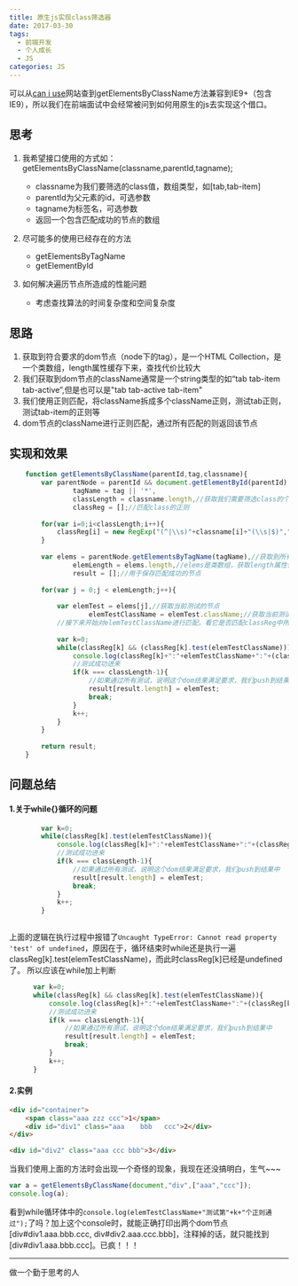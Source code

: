 ```yaml
---
title: 原生js实现class筛选器
date: 2017-03-30
tags:
  - 前端开发
  - 个人成长
  - JS
categories: JS
---
```


可以从[can i use](http://caniuse.com/)网站查到getElementsByClassName方法兼容到IE9+（包含IE9），所以我们在前端面试中会经常被问到如何用原生的js去实现这个借口。


## 思考

1. 我希望接口使用的方式如：getElementsByClassName(classname,parentId,tagname); 
    + classname为我们要筛选的class值，数组类型，如[tab,tab-item]
    + parentId为父元素的id，可选参数
    + tagname为标签名，可选参数
    + 返回一个包含匹配成功的节点的数组
 
2. 尽可能多的使用已经存在的方法
    + getElementsByTagName
    + getElementById

3. 如何解决遍历节点所造成的性能问题
    + 考虑查找算法的时间复杂度和空间复杂度

## 思路

1. 获取到符合要求的dom节点（node下的tag），是一个HTML Collection，是一个类数组，length属性缓存下来，查找代价比较大
2. 我们获取到dom节点的className通常是一个string类型的如“tab tab-item tab-active”,但是也可以是"tab tab-active tab-item"
3. 我们使用正则匹配，将className拆成多个className正则，测试tab正则，测试tab-item的正则等
4. dom节点的className进行正则匹配，通过所有匹配的则返回该节点

## 实现和效果

```javascript
    function getElementsByClassName(parentId,tag,classname){
        var parentNode = parentId && document.getElementById(parentId) || document,
                tagName = tag || '*',
                classLength = classname.length,//获取我们需要筛选class的个数
                classReg = [];//匹配class的正则
    
        for(var i=0;i<classLength;i++){
            classReg[i] = new RegExp("(^|\\s)"+classname[i]+"(\\s|$)","g");//生成class匹配正则
        }
    
        var elems = parentNode.getElementsByTagName(tagName),//获取到所有满足要求的dom节点
                elemLength = elems.length,//elems是类数组，获取length属性代价比较大，所以缓存下来 3
                result = [];//用于保存匹配成功的节点
    
        for(var j = 0;j < elemLength;j++){
    
            var elemTest = elems[j],//获取当前测试的节点
                    elemTestClassName = elemTest.className;//获取当前测试节点的class属性，className兼容IE6+
            //接下来开始对elemTestClassName进行匹配，看它是否匹配classReg中所有的规则
    
            var k=0;
            while(classReg[k] && (classReg[k].test(elemTestClassName))){
                console.log(classReg[k]+":"+elemTestClassName+":"+(classReg[k].test(elemTestClassName)));
                //测试成功进来
                if(k === classLength-1){
                    //如果通过所有测试，说明这个dom结果满足要求，我们push到结果中
                    result[result.length] = elemTest;
                    break;
                }
                k++;
            }
        }
    
        return result;
    }
```

## 问题总结

#### 1.关于while{}循环的问题

```javascript
        var k=0;
        while(classReg[k].test(elemTestClassName)){
            console.log(classReg[k]+":"+elemTestClassName+":"+(classReg[k].test(elemTestClassName)));
            //测试成功进来
            if(k === classLength-1){
                //如果通过所有测试，说明这个dom结果满足要求，我们push到结果中
                result[result.length] = elemTest;
                break;
            }
            k++;
        }
        
```

上面的逻辑在执行过程中报错了`Uncaught TypeError: Cannot read property 'test' of undefined`，原因在于，循环结束时while还是执行一遍classReg[k].test(elemTestClassName)，而此时classReg[k]已经是undefined了。
所以应该在while加上判断

```javascript
      var k=0;
      while(classReg[k] && classReg[k].test(elemTestClassName)){
          console.log(classReg[k]+":"+elemTestClassName+":"+(classReg[k].test(elemTestClassName)));
          //测试成功进来
          if(k === classLength-1){
              //如果通过所有测试，说明这个dom结果满足要求，我们push到结果中
              result[result.length] = elemTest;
              break;
          }
          k++;
      }
```

#### 2.实例

```html
<div id="container">
    <span class="aaa zzz ccc">1</span>
    <div id="div1" class="aaa    bbb   ccc">2</div>
</div>

<div id="div2" class="aaa ccc bbb">3</div>
```
当我们使用上面的方法时会出现一个奇怪的现象，我现在还没搞明白，生气~~~

```javascript
var a = getElementsByClassName(document,"div",["aaa","ccc"]);
console.log(a);

```

看到while循环体中的`console.log(elemTestClassName+"测试第"+k+"个正则通过");`了吗？加上这个console时，就能正确打印出两个dom节点[div#div1.aaa.bbb.ccc, div#div2.aaa.ccc.bbb]，注释掉的话，就只能找到[div#div1.aaa.bbb.ccc]。已疯！！！


--------------
做一个勤于思考的人

